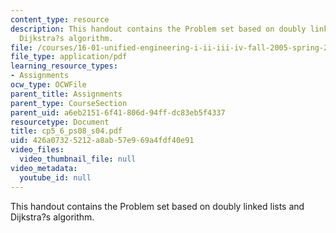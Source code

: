 ```yaml
---
content_type: resource
description: This handout contains the Problem set based on doubly linked lists and
  Dijkstra?s algorithm.
file: /courses/16-01-unified-engineering-i-ii-iii-iv-fall-2005-spring-2006/426a07325212a8ab57e969a4fdf40e91_cp5_6_ps08_s04.pdf
file_type: application/pdf
learning_resource_types:
- Assignments
ocw_type: OCWFile
parent_title: Assignments
parent_type: CourseSection
parent_uid: a6eb2151-6f41-806d-94ff-dc83eb5f4337
resourcetype: Document
title: cp5_6_ps08_s04.pdf
uid: 426a0732-5212-a8ab-57e9-69a4fdf40e91
video_files:
  video_thumbnail_file: null
video_metadata:
  youtube_id: null
---
```

This handout contains the Problem set based on doubly linked lists and Dijkstra?s algorithm.

